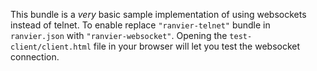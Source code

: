 This bundle is a _very_ basic sample implementation of using websockets instead of telnet.
To enable replace `"ranvier-telnet"` bundle in `ranvier.json` with `"ranvier-websocket"`.
Opening the `test-client/client.html` file in your browser will let you test the websocket connection.
